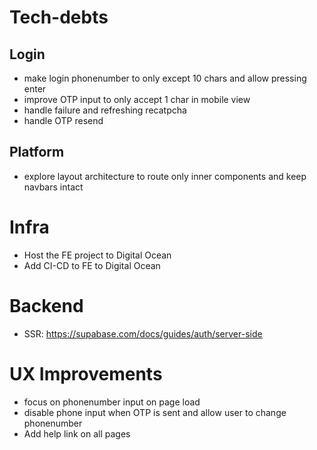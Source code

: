 # Tech-debts

## Login

- make login phonenumber to only except 10 chars and allow pressing enter
- improve OTP input to only accept 1 char in mobile view
- handle failure and refreshing recatpcha
- handle OTP resend

## Platform

- explore layout architecture to route only inner components and keep navbars intact

# Infra

- Host the FE project to Digital Ocean
- Add CI-CD to FE to Digital Ocean

# Backend

- SSR: https://supabase.com/docs/guides/auth/server-side

# UX Improvements

- focus on phonenumber input on page load
- disable phone input when OTP is sent and allow user to change phonenumber
- Add help link on all pages
